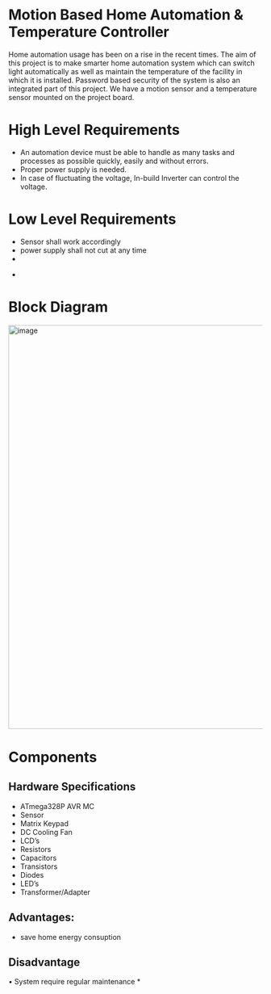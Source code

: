 # Motion Based Home Automation & Temperature Controller

Home automation usage has been on a rise in the recent times. The aim of this project is to make smarter home automation system which can switch light automatically as well as maintain the temperature of the facility in which it is installed. Password based security of the system is also an integrated part of this project. We have a motion sensor and a temperature sensor mounted on the project board.

# High Level Requirements
- An automation device must be able to handle as many tasks and processes as possible quickly, easily and without errors.
- Proper power supply is needed.
- In case of fluctuating the voltage, In-build Inverter can control the voltage.

# Low Level Requirements
* Sensor shall work accordingly
* power supply shall not cut at any time
* 
- 
# Block Diagram
<img width="800" alt="image" src="https://user-images.githubusercontent.com/98915922/155799005-5a974bc3-02fd-4e83-ad38-b1642e17c306.png">

## 
# Components
## Hardware Specifications
* ATmega328P AVR MC
*	Sensor 
*	Matrix Keypad 
*	DC Cooling Fan
*	LCD’s  
*	Resistors 
*	Capacitors
*	Transistors  
*	Diodes
*	LED’s 
*	Transformer/Adapter 

## Advantages:
 * save home energy consuption
## Disadvantage 
  
  •	System require regular maintenance 
  * 
